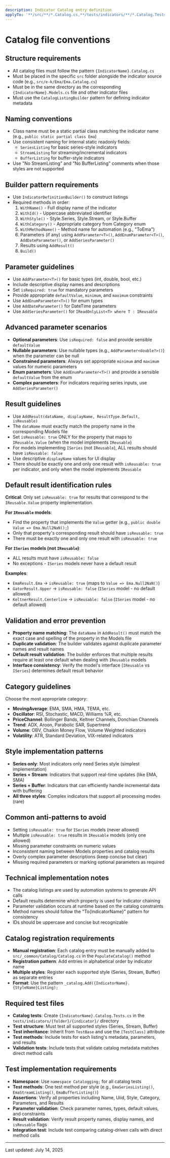 ```yaml
---
description: Indicator Catalog entry definition
applyTo: '**/src/**/*.Catalog.cs,**/tests/indicators/**/*.Catalog.Tests.cs'
---
```


# Catalog file conventions

## Structure requirements

- All catalog files must follow the pattern `{IndicatorName}.Catalog.cs`
- Must be placed in the specific `src` folder alongside the indicator source code (e.g., `src/e-k/Ema/Ema.Catalog.cs`)
- Must be in the same directory as the corresponding `{IndicatorName}.Models.cs` file and other indicator files
- Must use the `CatalogListingBuilder` pattern for defining indicator metadata

## Naming conventions

- Class name must be a static partial class matching the indicator name (e.g., `public static partial class Ema`)
- Use consistent naming for internal static readonly fields:
  - `SeriesListing` for basic series-style indicators
  - `StreamListing` for streaming/incremental indicators  
  - `BufferListing` for buffer-style indicators
- Use "No StreamListing" and "No BufferListing" comments when those styles are not supported

## Builder pattern requirements

- Use `IndicatorDefinitionBuilder()` to construct listings
- Required methods in order:
  1. `WithName()` - Full display name of the indicator
  2. `WithId()` - Uppercase abbreviated identifier
  3. `WithStyle()` - Style.Series, Style.Stream, or Style.Buffer
  4. `WithCategory()` - Appropriate category from Category enum
  5. `WithMethodName()` - Method name for automation (e.g., "ToEma")
  6. Parameters (if any) using `AddParameter<T>()`, `AddEnumParameter<T>()`, `AddDateParameter()`, or `AddSeriesParameter()`
  7. Results using `AddResult()`
  8. `Build()`

## Parameter guidelines

- Use `AddParameter<T>()` for basic types (int, double, bool, etc.)
- Include descriptive display names and descriptions
- Set `isRequired: true` for mandatory parameters
- Provide appropriate `defaultValue`, `minimum`, and `maximum` constraints
- Use `AddEnumParameter<T>()` for enum types
- Use `AddDateParameter()` for DateTime parameters
- Use `AddSeriesParameter()` for `IReadOnlyList<T> where T : IReusable`

## Advanced parameter scenarios

- **Optional parameters**: Use `isRequired: false` and provide sensible `defaultValue`
- **Nullable parameters**: Use nullable types (e.g., `AddParameter<double?>()`) when the parameter can be null
- **Constrained parameters**: Always set appropriate `minimum` and `maximum` values for numeric parameters
- **Enum parameters**: Use `AddEnumParameter<T>()` and provide a sensible `defaultValue` from the enum
- **Complex parameters**: For indicators requiring series inputs, use `AddSeriesParameter()`

## Result guidelines

- Use `AddResult(dataName, displayName, ResultType.Default, isReusable)`
- The `dataName` must exactly match the property name in the corresponding Models file
- Set `isReusable: true` ONLY for the property that maps to `IReusable.Value` (when the model implements `IReusable`)
- For models implementing `ISeries` (not `IReusable`), ALL results should have `isReusable: false`
- Use descriptive `displayName` values for UI display
- There should be exactly one and only one result with `isReusable: true` per indicator, and only when the model implements `IReusable`

## Default result identification rules

**Critical**: Only set `isReusable: true` for results that correspond to the `IReusable.Value` property implementation.

**For `IReusable` models**:

- Find the property that implements the `Value` getter (e.g., `public double Value => Ema.Null2NaN();`)
- Only that property's corresponding result should have `isReusable: true`
- There must be exactly one and only one result with `isReusable: true`

**For `ISeries` models (not `IReusable`)**:

- ALL results must have `isReusable: false`
- No exceptions - `ISeries` models never have a default result

**Examples**:

- `EmaResult.Ema` → `isReusable: true` (maps to `Value => Ema.Null2NaN()`)
- `GatorResult.Upper` → `isReusable: false` (`ISeries` model - no default allowed)
- `KeltnerResult.Centerline` → `isReusable: false` (`ISeries` model - no default allowed)

## Validation and error prevention

- **Property name matching**: The `dataName` in `AddResult()` must match the exact case and spelling of the property in the Models file
- **Duplicate validation**: The builder validates against duplicate parameter names and result names
- **Default result validation**: The builder enforces that multiple results require at least one default when dealing with `IReusable` models
- **Interface consistency**: Verify the model's interface (`IReusable` vs `ISeries`) determines default result behavior

## Category guidelines

Choose the most appropriate category:

- **MovingAverage**: EMA, SMA, HMA, TEMA, etc.
- **Oscillator**: RSI, Stochastic, MACD, Williams %R, etc.
- **PriceChannel**: Bollinger Bands, Keltner Channels, Donchian Channels
- **Trend**: ADX, Aroon, Parabolic SAR, Supertrend
- **Volume**: OBV, Chaikin Money Flow, Volume Weighted indicators
- **Volatility**: ATR, Standard Deviation, VIX-related indicators

## Style implementation patterns

- **Series only**: Most indicators only need Series style (simplest implementation)
- **Series + Stream**: Indicators that support real-time updates (like EMA, SMA)
- **Series + Buffer**: Indicators that can efficiently handle incremental data with buffering
- **All three styles**: Complex indicators that support all processing modes (rare)

## Common anti-patterns to avoid

- Setting `isReusable: true` for `ISeries` models (never allowed)
- Multiple `isReusable: true` results in `IReusable` models (only one allowed)
- Missing parameter constraints on numeric values
- Inconsistent naming between Models properties and catalog results
- Overly complex parameter descriptions (keep concise but clear)
- Missing required parameters or marking optional parameters as required

## Technical implementation notes

- The catalog listings are used by automation systems to generate API calls
- Default results determine which property is used for indicator chaining
- Parameter validation occurs at runtime based on the catalog constraints
- Method names should follow the "To{IndicatorName}" pattern for consistency
- IDs should be uppercase and concise but recognizable

## Catalog registration requirements

- **Manual registration**: Each catalog entry must be manually added to `src/_common/Catalog/Catalog.cs` in the `PopulateCatalog()` method
- **Registration pattern**: Add entries in alphabetical order by indicator name
- **Multiple styles**: Register each supported style (Series, Stream, Buffer) as separate entries
- **Format**: Use the pattern `_catalog.Add({IndicatorName}.{StyleName}Listing);`

## Required test files

- **Catalog tests**: Create `{IndicatorName}.Catalog.Tests.cs` in the `tests/indicators/{folder}/{indicator}/` directory
- **Test structure**: Must test all supported styles (Series, Stream, Buffer)
- **Test inheritance**: Inherit from `TestBase` and use the `[TestClass]` attribute
- **Test methods**: Include tests for each listing's metadata, parameters, and results
- **Validation tests**: Include tests that validate catalog metadata matches direct method calls

## Test implementation requirements

- **Namespace**: Use `namespace Catalogging;` for all catalog tests
- **Test methods**: One test method per style (e.g., `EmaSeriesListing()`, `EmaStreamListing()`, `EmaBufferListing()`)
- **Assertions**: Verify all properties including Name, Uiid, Style, Category, Parameters, and Results
- **Parameter validation**: Check parameter names, types, default values, and constraints
- **Result validation**: Verify result property names, display names, and `isReusable` flags
- **Integration test**: Include test comparing catalog-driven calls with direct method calls

---
Last updated: July 14, 2025
